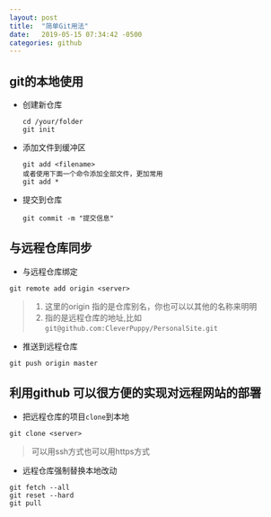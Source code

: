 ```yaml
---
layout: post
title:  "简单Git用法"
date:   2019-05-15 07:34:42 -0500
categories: github
---
```


## git的本地使用
- 创建新仓库
  ```
  cd /your/folder
  git init
  ```

- 添加文件到缓冲区
  ```
  git add <filename>
  或者使用下面一个命令添加全部文件，更加常用
  git add *
  ```
  
- 提交到仓库
  ```
  git commit -m "提交信息"
  ```

## 与远程仓库同步
  - 与远程仓库绑定
  ```
  git remote add origin <server>
  ```
> 1. 这里的origin 指的是仓库别名，你也可以以其他的名称来明明
> 2. <server>指的是远程仓库的地址,比如`git@github.com:CleverPuppy/PersonalSite.git`  

  - 推送到远程仓库
  ```
  git push origin master
  ```

## 利用github 可以很方便的实现对远程网站的部署

  - 把远程仓库的项目`clone`到本地
  ```
  git clone <server>
  ```
>可以用ssh方式也可以用https方式

  - 远程仓库强制替换本地改动
  ```
  git fetch --all
  git reset --hard
  git pull
  ```
